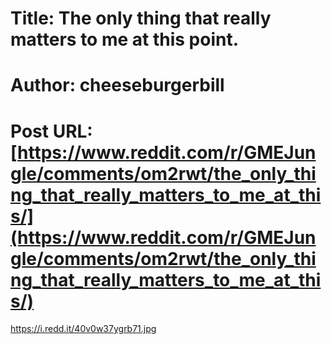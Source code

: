 # Title: The only thing that really matters to me at this point.
# Author: cheeseburgerbill
# Post URL: [https://www.reddit.com/r/GMEJungle/comments/om2rwt/the_only_thing_that_really_matters_to_me_at_this/](https://www.reddit.com/r/GMEJungle/comments/om2rwt/the_only_thing_that_really_matters_to_me_at_this/)


https://i.redd.it/40v0w37ygrb71.jpg